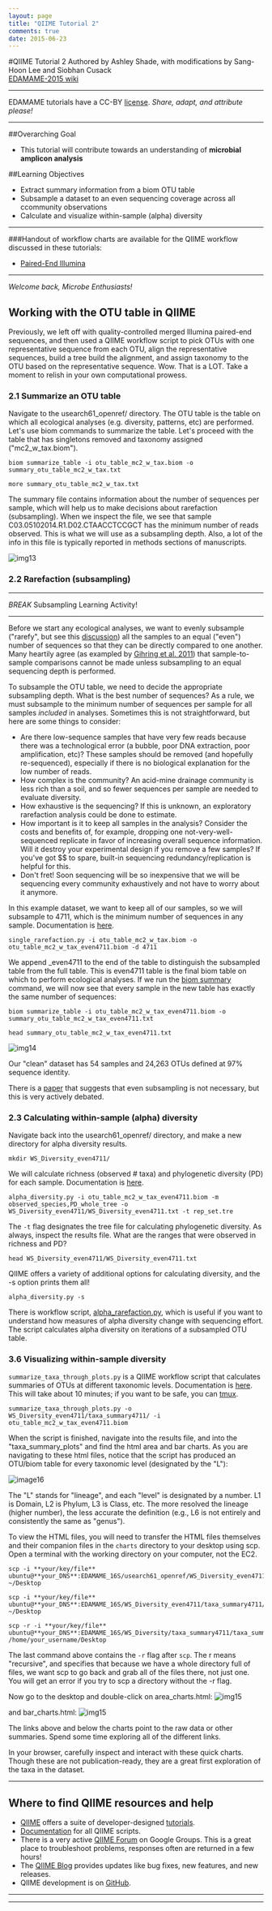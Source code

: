 ```yaml
---
layout: page
title: "QIIME Tutorial 2"
comments: true
date: 2015-06-23
---
```

#QIIME Tutorial 2
Authored by Ashley Shade, with modifications by Sang-Hoon Lee and Siobhan Cusack  
[EDAMAME-2015 wiki](https://github.com/edamame-course/2015-tutorials/wiki)

***
EDAMAME tutorials have a CC-BY [license](https://github.com/edamame-course/2015-tutorials/blob/master/LICENSE.md). _Share, adapt, and attribute please!_
***

##Overarching Goal  
* This tutorial will contribute towards an understanding of **microbial amplicon analysis**

##Learning Objectives
* Extract summary information from a biom OTU table
* Subsample a dataset to an even sequencing coverage across all ccommunity observations
* Calculate and visualize within-sample (alpha) diversity

***


###Handout of workflow charts are available for the QIIME workflow discussed in these tutorials:
-  [Paired-End Illumina](https://github.com/edamame-course/docs/tree/gh-pages/extra/Handouts/QIIMEFlowChart_IlluminaPairedEnds_13aug2014.pdf?raw=true)

***

_Welcome back, Microbe Enthusiasts!_  

## Working with the OTU table in QIIME

Previously, we left off with quality-controlled merged Illumina paired-end sequences, and then used a QIIME workflow script to pick OTUs with one representative sequence from each OTU, align the representative sequences, build a tree build the alignment, and assign taxonomy to the OTU based on the representative sequence.  Wow.  That is a LOT.  Take a moment to relish in your own computational prowess.


### 2.1  Summarize an OTU table

Navigate to the usearch61_openref/ directory. The OTU table is the table on which all ecological analyses (e.g. diversity, patterns, etc) are performed.  Let's use biom commands to summarize the table.  Let's proceed with the table that has singletons removed and taxonomy assigned ("mc2_w_tax.biom").

```
biom summarize_table -i otu_table_mc2_w_tax.biom -o summary_otu_table_mc2_w_tax.txt

more summary_otu_table_mc2_w_tax.txt 
```

The summary file contains information about the number of sequences per sample, which will help us to make decisions about rarefaction (subsampling).  When we inspect the file, we see that sample C03.05102014.R1.D02.CTAACCTCCGCT has the minimum number of reads observed.  This is what we will use as a subsampling depth.  Also, a lot of the info in this file is typically reported in methods sections of manuscripts.

![img13](../img/summary_table.jpg)


### 2.2 Rarefaction (subsampling)

***
*BREAK* Subsampling Learning Activity!
***


Before we start any ecological analyses, we want to evenly subsample ("rarefy", but see this [discussion](http://www.ploscompbiol.org/article/info%3Adoi%2F10.1371%2Fjournal.pcbi.1003531)) all the samples to an equal ("even") number of sequences so that they can be directly compared to one another. Many heartily agree (as exampled by [Gihring et al. 2011](http://onlinelibrary.wiley.com/doi/10.1111/j.1462-2920.2011.02550.x/full)) that sample-to-sample comparisons cannot be made unless subsampling to an equal sequencing depth is performed. 

To subsample the OTU table, we need to decide the appropriate subsampling depth. What is the best number of sequences?  As a rule, we must subsample to the minimum number of sequences per sample for all samples *included* in analyses.  Sometimes this is not straightforward, but here are some things to consider:

*  Are there low-sequence samples that have very few reads because there was a technological error (a bubble, poor DNA extraction, poor amplification, etc)?  These samples should be removed (and hopefully re-sequenced), especially if there is no biological explanation for the low number of reads.
*  How complex is the community?  An acid-mine drainage community is less rich than a soil, and so fewer sequences per sample are needed to evaluate diversity.
*  How exhaustive is the sequencing?  If this is unknown, an exploratory rarefaction analysis could be done to estimate.
*  How important is it to keep all samples in the analysis?  Consider the costs and benefits of, for example, dropping one not-very-well-sequenced replicate in favor of increasing overall sequence information.  Will it destroy your experimental design if you remove a few samples? If you've got $$ to spare, built-in sequencing redundancy/replication is helpful for this.
*  Don't fret!  Soon sequencing will be so inexpensive that we will be sequencing every community exhaustively and not have to worry about it anymore.

In this example dataset, we want to keep all of our samples, so we will subsample to 4711, which is the minimum number of sequences in any sample.  Documentation is [here](http://qiime.org/scripts/single_rarefaction.html?highlight=rarefaction).

```
single_rarefaction.py -i otu_table_mc2_w_tax.biom -o otu_table_mc2_w_tax_even4711.biom -d 4711
```

We append _even4711 to the end of the table to distinguish the subsampled table from the full table.  This is even4711 table is the final biom table on which to perform ecological analyses.  If we run the [biom summary](http://biom-format.org/documentation/summarizing_biom_tables.html) command, we will now see that every sample in the new table has exactly the same number of sequences:

```
biom summarize_table -i otu_table_mc2_w_tax_even4711.biom -o summary_otu_table_mc2_w_tax_even4711.txt

head summary_otu_table_mc2_w_tax_even4711.txt
```
![img14](../img/rarefaction.jpg)

Our "clean" dataset has 54 samples and 24,263 OTUs defined at 97% sequence identity.

There is a [paper](http://www.ploscompbiol.org/article/info%3Adoi%2F10.1371%2Fjournal.pcbi.1003531) that suggests that even subsampling is not necessary, but this is very actively debated.

### 2.3 Calculating within-sample (alpha) diversity

Navigate back into the usearch61_openref/ directory, and make a new directory for alpha diversity results.

```
mkdir WS_Diversity_even4711/

```

We will calculate richness (observed # taxa) and phylogenetic diversity (PD) for each sample.  Documentation is [here](http://qiime.org/scripts/alpha_diversity.html).

```
alpha_diversity.py -i otu_table_mc2_w_tax_even4711.biom -m observed_species,PD_whole_tree -o WS_Diversity_even4711/WS_Diversity_even4711.txt -t rep_set.tre
```

The `-t` flag designates the tree file for calculating phylogenetic diversity. As always, inspect the results file.  What are the ranges that were observed in richness and PD?

```
head WS_Diversity_even4711/WS_Diversity_even4711.txt
```

QIIME offers a variety of additional options for calculating diversity, and the -s option prints them all!

```
alpha_diversity.py -s
```

There is workflow script, [alpha_rarefaction.py](http://qiime.org/scripts/alpha_rarefaction.html), which is useful if you want to understand how measures of alpha diversity change with sequencing effort.  The script calculates alpha diversity on iterations of a subsampled OTU table.

### 3.6 Visualizing within-sample diversity

`summarize_taxa_through_plots.py` is a QIIME workflow script that calculates summaries of OTUs at different taxonomic levels. Documentation is [here](http://qiime.org/scripts/summarize_taxa_through_plots.html). This will take about 10 minutes; if you want to be safe, you can [tmux](https://github.com/edamame-course/2015-tutorials/blob/master/final/2015-06-22_tmux.md).

```
summarize_taxa_through_plots.py -o WS_Diversity_even4711/taxa_summary4711/ -i otu_table_mc2_w_tax_even4711.biom 
```

When the script is finished, navigate into the results file, and into the "taxa_summary_plots" and find the html area and bar charts.
As you are navigating to these html files, notice that the script has produced an OTU/biom table for every taxonomic level (designated by the "L"):

![image16](../img/lineage2.tff)

The "L" stands for "lineage", and each "level" is designated by a number.  L1 is Domain, L2 is Phylum, L3 is Class, etc.  The more resolved the lineage (higher number), the less accurate the definition (e.g., L6 is not entirely and consistently the same as  "genus").

To view the HTML files, you will need to transfer the HTML files themselves and their companion files in the ```charts``` directory to your desktop using scp. Open a terminal with the working directory on your computer, not the EC2.

```
scp -i **your/key/file** ubuntu@**your_DNS**:EDAMAME_16S/usearch61_openref/WS_Diversity_even4711/taxa_summary4711/taxa_summary_plots/bar_charts.html ~/Desktop

scp -i **your/key/file** ubuntu@**your_DNS**:EDAMAME_16S/WS_Diversity_even4711/taxa_summary4711/taxa_summary_plots/area_charts.html ~/Desktop

scp -r -i **your/key/file** ubuntu@**your_DNS**:EDAMAME_16S/WS_Diversity/taxa_summary4711/taxa_summary_plots/charts /home/your_username/Desktop

```
The last command above contains the ```-r``` flag after ```scp```. The r means "recursive", and specifies that because we have a whole directory full of files, we want scp to go back and grab all of the files there, not just one. You will get an error if you try to scp a directory without the -r flag.  

Now go to the desktop and double-click on area_charts.html:
![img15](../img/area_plot1.jpg)

 and bar_charts.html:
![img15](../img/area_plot2.jpg)


The links above and below the charts point to the raw data or other summaries.  Spend some time exploring all of the different links.

In your browser, carefully inspect and interact with these quick charts.  Though these are not publication-ready, they are a great first exploration of the taxa in the dataset.


***

## Where to find QIIME resources and help
*  [QIIME](qiime.org) offers a suite of developer-designed [tutorials](http://www.qiime.org/tutorials/tutorial.html).
*  [Documentation](http://www.qiime.org/scripts/index.html) for all QIIME scripts.
*  There is a very active [QIIME Forum](https://groups.google.com/forum/#!forum/qiime-forum) on Google Groups.  This is a great place to troubleshoot problems, responses often are returned in a few hours!
*  The [QIIME Blog](http://qiime.wordpress.com/) provides updates like bug fixes, new features, and new releases.
*  QIIME development is on [GitHub](https://github.com/biocore/qiime).


-----------------------------------------------
-----------------------------------------------
